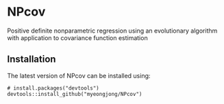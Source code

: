 <!-- README.md is generated from README.Rmd. Please edit that file -->

# NPcov

Positive definite nonparametric regression using an evolutionary
algorithm with application to covariance function estimation

## Installation

The latest version of NPcov can be installed using:

    # install.packages("devtools")
    devtools::install_github("myeongjong/NPcov")
